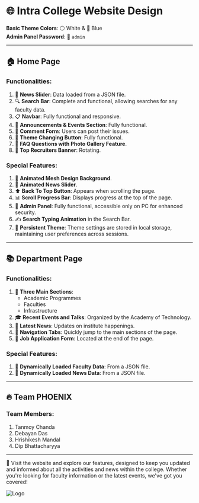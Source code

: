 # 🌐 Intra College Website Design

**Basic Theme Colors**: ⚪️ White & 🔵 Blue  
**Admin Panel Password**: 🔑 `admin`

---

## 🏠 Home Page

### Functionalities:
1. 📰 **News Slider**: Data loaded from a JSON file.
2. 🔍 **Search Bar**: Complete and functional, allowing searches for any faculty data.
3. 📋 **Navbar**: Fully functional and responsive.
4. 📢 **Announcements & Events Section**: Fully functional.
5. 💬 **Comment Form**: Users can post their issues.
6. 🎨 **Theme Changing Button**: Fully functional.
7. 📸 **FAQ Questions with Photo Gallery Feature**.
8. 🎡 **Top Recruiters Banner**: Rotating.

### Special Features:
1. 🌈 **Animated Mesh Design Background**.
2. 📰 **Animated News Slider**.
3. ⬆️ **Back To Top Button**: Appears when scrolling the page.
4. 📊 **Scroll Progress Bar**: Displays progress at the top of the page.
5. 🔐 **Admin Panel**: Fully functional, accessible only on PC for enhanced security.
6. ✍️ **Search Typing Animation** in the Search Bar.
7. 🔄 **Persistent Theme**: Theme settings are stored in local storage, maintaining user preferences across sessions.

---

## 📚 Department Page

### Functionalities:
1. 📑 **Three Main Sections**:
   - Academic Programmes
   - Faculties
   - Infrastructure
2. 🎓 **Recent Events and Talks**: Organized by the Academy of Technology.
3. 📰 **Latest News**: Updates on institute happenings.
4. 🔗 **Navigation Tabs**: Quickly jump to the main sections of the page.
5. 📝 **Job Application Form**: Located at the end of the page.

### Special Features:
1. 🔄 **Dynamically Loaded Faculty Data**: From a JSON file.
2. 🔄 **Dynamically Loaded News Data**: From a JSON file.

---

## 🔥 Team PHOENIX

### Team Members:
1. Tanmoy Chanda
2. Debayan Das
3. Hrishikesh Mandal
4. Dip Bhattacharyya

---

🔗 Visit the website and explore our features, designed to keep you updated and informed about all the activities and news within the college. Whether you're looking for faculty information or the latest events, we've got you covered!

![Logo](https://via.placeholder.com/150)
